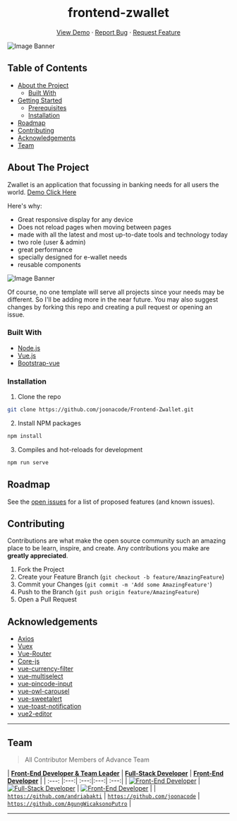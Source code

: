 <br />
<p align="center">
  <h1 align="center">frontend-zwallet</h1>

  <p align="center">
    <a href="https://zwallet.fwdev.online">View Demo</a>
    ·
    <a href="https://github.com/joonacode/Frontend-Zwallet/issues">Report Bug</a>
    ·
    <a href="https://github.com/joonacode/Frontend-Zwallet/issues">Request Feature</a>
  </p>
</p>

![Image Banner](https://github.com/joonacode/frontend-tokofuku/blob/master/smartmockups_kft9vigu.png)

## Table of Contents

- [About the Project](#about-the-project)
  - [Built With](#built-with)
- [Getting Started](#getting-started)
  - [Prerequisites](#prerequisites)
  - [Installation](#installation)
- [Roadmap](#roadmap)
- [Contributing](#contributing)
- [Acknowledgements](#acknowledgements)
- [Team](#team)

<!-- ABOUT THE PROJECT -->

## About The Project

Zwallet is an application that focussing in banking needs for all users the world. [Demo Click Here](https://zwallet.fwdev.online)

Here's why:

- Great responsive display for any device
- Does not reload pages when moving between pages
- made with all the latest and most up-to-date tools and technology today
- two role (user & admin)
- great performance
- specially designed for e-wallet needs
- reusable components

![Image Banner](https://github.com/joonacode/frontend-tokofuku/blob/master/smartmockups_kfta9h30.jpg)

Of course, no one template will serve all projects since your needs may be different. So I'll be adding more in the near future. You may also suggest changes by forking this repo and creating a pull request or opening an issue.

### Built With

- [Node.js](https://nodejs.org/en/)
- [Vue.js](https://docs.vuejs.id/)
- [Bootstrap-vue](https://bootstrap-vue.org/)

### Installation

1. Clone the repo

```sh
git clone https://github.com/joonacode/Frontend-Zwallet.git
```

2. Install NPM packages

```sh
npm install
```

3. Compiles and hot-reloads for development
```sh
npm run serve
```

<!-- ROADMAP -->

## Roadmap

See the [open issues](https://github.com/joonacode/Frontend-Zwallet/issues) for a list of proposed features (and known issues).

<!-- CONTRIBUTING -->

## Contributing

Contributions are what make the open source community such an amazing place to be learn, inspire, and create. Any contributions you make are **greatly appreciated**.

1. Fork the Project
2. Create your Feature Branch (`git checkout -b feature/AmazingFeature`)
3. Commit your Changes (`git commit -m 'Add some AmazingFeature'`)
4. Push to the Branch (`git push origin feature/AmazingFeature`)
5. Open a Pull Request

<!-- ACKNOWLEDGEMENTS -->

## Acknowledgements

- [Axios](https://www.npmjs.com/package/axios)
- [Vuex](https://vuex.vuejs.org/)
- [Vue-Router](https://router.vuejs.org/)
- [Core-js](https://www.npmjs.com/package/core-js)
- [vue-currency-filter](https://www.npmjs.com/package/vue-currency-filter)
- [vue-multiselect](https://www.npmjs.com/package/vue-multiselect)
- [vue-pincode-input](https://www.npmjs.com/package/vue-pincode-input)
- [vue-owl-carousel](https://www.npmjs.com/package/xx-vue-owl-carousel)
- [vue-sweetalert](https://www.npmjs.com/search?q=vue-sweetalert)
- [vue-toast-notification](https://www.npmjs.com/package/vue-toast-notification)
- [vue2-editor](https://www.npmjs.com/package/vue2-editor)


---

## Team

> All Contributor Members of Advance Team

| <a href="https://blog.udacity.com/2014/12/front-end-vs-back-end-vs-full-stack-web-developers.html" target="_blank">**Front-End Developer & Team Leader**</a> | <a href="https://blog.udacity.com/2014/12/front-end-vs-back-end-vs-full-stack-web-developers.html" target="_blank">**Full-Stack Developer**</a> | <a href="https://blog.udacity.com/2014/12/front-end-vs-back-end-vs-full-stack-web-developers.html" target="_blank">**Front-End Developer**</a> | 
| :---: |:---:| :---:|:---:| :---:|
| [![Front-End Developer](https://avatars2.githubusercontent.com/u/67205885?s=460&v=4)](http://fvcproductions.com)    | [![Full-Stack Developer](https://avatars3.githubusercontent.com/u/57256855?s=460&u=098d4a10d90859d3581913797d790c1111ee71cb&v=4)](http://fvcproductions.com) | [![Front-End Developer](https://avatars2.githubusercontent.com/u/61189034?s=460&u=9d2c8505c6e8635c148cf411a5b2c3d8c596711d&v=4)](http://fvcproductions.com)  |
| <a href="https://github.com/andriabakti" target="_blank">`https://github.com/andriabakti`</a> | <a href="https://github.com/joonacode" target="_blank">`https://github.com/joonacode`</a> | <a href="https://github.com/joonacode" target="_blank">`https://github.com/AgungWicaksonoPutro`</a> |

---
